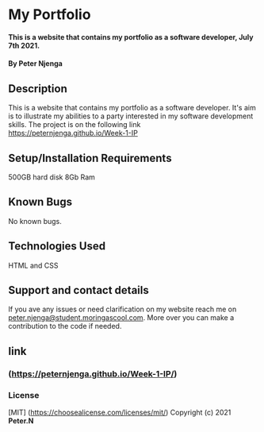 # My Portfolio
#### This is a website that contains my portfolio as a software developer, July 7th 2021.
#### By Peter Njenga
## Description
This is a website that contains my portfolio as a software developer. It's aim is to illustrate my abilities to a party interested in my software development skills. The project is on the following link https://peternjenga.github.io/Week-1-IP
## Setup/Installation Requirements
500GB hard disk
8Gb Ram
## Known Bugs
No known bugs.
## Technologies Used
HTML  and CSS
## Support and contact details
If you ave any issues or need clarification on my website reach me on peter.njenga@student.moringascool.com. More over you can make a contribution to the code if needed.
## link
### (https://peternjenga.github.io/Week-1-IP/)

### License
[MIT] (https://choosealicense.com/licenses/mit/)
Copyright (c) 2021  **Peter.N**